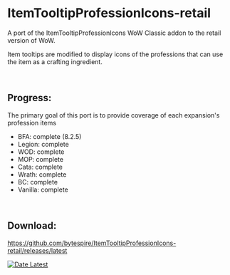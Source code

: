# ItemTooltipProfessionIcons-retail
A port of the ItemTooltipProfessionIcons WoW Classic addon to the retail version of WoW.

Item tooltips are modified to display icons of the professions that can use the item as a crafting ingredient.

</br>

## Progress:
The primary goal of this port is to provide coverage of each expansion's profession items
- BFA: complete (8.2.5)
- Legion: complete
- WOD: complete
- MOP: complete
- Cata: complete
- Wrath: complete
- BC: complete
- Vanilla: complete
</br>

## Download:
https://github.com/bytespire/ItemTooltipProfessionIcons-retail/releases/latest

[![Date Latest](https://img.shields.io/github/release-date/bytespire/ItemTooltipProfessionIcons-retail.svg)](https://github.com/bytespire/ItemTooltipProfessionIcons-retail/releases/latest)
